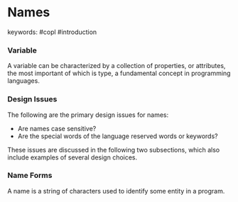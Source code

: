 # Names
keywords: #copl #introduction

### Variable
A variable can be characterized by a collection of properties, or attributes, the most important of which is type, a fundamental concept in programming languages.

### Design Issues
The following are the primary design issues for names: 
- Are names case sensitive? 
- Are the special words of the language reserved words or keywords? 

These issues are discussed in the following two subsections, which also include examples of several design choices.

### Name Forms
A name is a string of characters used to identify some entity in a program.